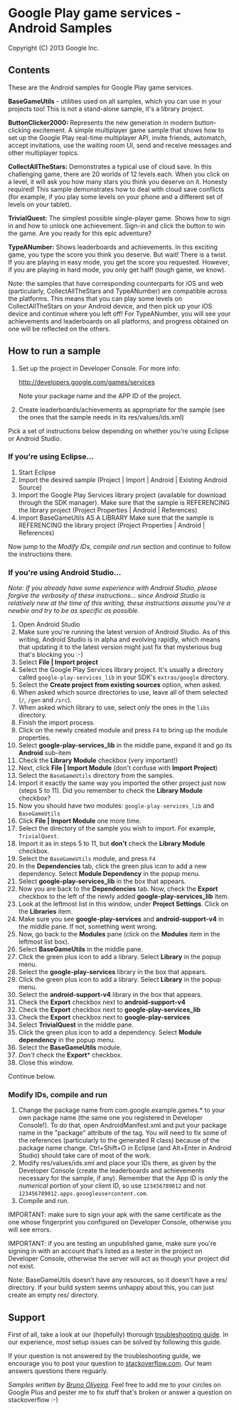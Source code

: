Google Play game services - Android Samples
===========================================
Copyright (C) 2013 Google Inc.

<h2>Contents</h2>

These are the Android samples for Google Play game services.

<b>BaseGameUtils</b> - utilities used on all samples, which you can use in your projects too! This is not a stand-alone sample, it's a library project.

<b>ButtonClicker2000:</b> Represents the new generation in modern button-clicking excitement. A simple multiplayer game sample that shows how to set up the Google Play real-time multiplayer API, invite friends, automatch, accept invitations, use the waiting room UI, send and receive messages and other multiplayer topics.

<b>CollectAllTheStars:</b> Demonstrates a typical use of cloud save. In this challenging game, there are 20 worlds of 12 levels each. When you click on a level, it will ask you how many stars you think you deserve on it. Honesty required! This sample demonstrates how to deal with cloud save conflicts (for example, if you play some levels on your phone and a different set of levels on your tablet).

<b>TrivialQuest:</b> The simplest possible single-player game. Shows how to sign in and how to unlock one achievement. Sign-in and click the button to win the game. Are you ready for this epic adventure?

<b>TypeANumber:</b> Shows leaderboards and achievements. In this exciting game, you type the score you think you deserve. But wait! There is a twist. If you are playing in easy mode, you get the score you requested. However, if you are playing in hard mode, you only get half! (tough game, we know).

Note: the samples that have corresponding counterparts for iOS and web (particularly, CollectAllTheStars and TypeANumber) are compatible across the platforms. This means that you can play some levels on CollectAllTheStars on your Android device, and then pick up your iOS device and continue where you left off! For TypeANumber, you will see your achievements and leaderboards on all platforms, and progress obtained on one will be reflected on the others.

<h2>How to run a sample</h2>

1. Set up the project in Developer Console. For more info:

      http://developers.google.com/games/services
 
   Note your package name and the APP ID of the project.

1. Create leaderboards/achievements as appropriate for the sample
   (see the ones that the sample needs in its res/values/ids.xml)

Pick a set of instructions below depending on whether you're using Eclipse or Android Studio.

<h3>If you're using Eclipse...</h3>

1. Start Eclipse
1. Import the desired sample (Project | Import | Android | Existing Android Source)
1. Import the Google Play Services library project (available for download through the SDK manager).
   Make sure that the sample is REFERENCING the library project (Project Properties | Android | References)
1. Import BaseGameUtils AS A LIBRARY
   Make sure that the sample is REFERENCING the library project (Project Properties | Android | References)

Now jump to the *Modify IDs, compile and run* section and continue to follow the instructions there.

<h3>If you're using Android Studio...</h3>

*Note: If you already have some experience with Android Studio, please forgive the verbosity of these instructions... since Android Studio is relatively new at the time of this writing, these instructions assume you're a newbie and try to be as specific as possible.*

1. Open Android Studio
1. Make sure you're running the latest version of Android Studio. As of this writing, Android Studio is in alpha and evolving rapidly, which means that updating it to the latest version might just fix that mysterious bug that's blocking you :-)
1. Select **File | Import project**
1. Select the Google Play Services library project. It's usually a directory called `google-play-services_lib` in your SDK's `extras/google` directory.
1. Select the **Create project from existing sources** option, when asked.
1. When asked which source directories to use, leave all of them selected (`/`, `/gen` and `/src`).
1. When asked which library to use, select *only* the ones in the `libs` directory.
1. Finish the import process.
1. Click on the newly created module and press `F4` to bring up the module properties.
1. Select **google-play-services_lib** in the middle pane, expand it and go its **Android** sub-item
1. Check the **Library Module** checkbox (very important!)
1. Next, click **File | Import Module** (don't confuse with **Import Project**)
1. Select the `BaseGameUtils` directory from the samples.
1. Import it exactly the same way you imported the other project just now (steps 5 to 11). Did you remember to check the **Library Module** checkbox?
1. Now you should have two modules: `google-play-services_lib` and `BaseGameUtils`
1. Click **File | Import Module** one more time.
1. Select the directory of the sample you wish to import. For example, `TrivialQuest`.
1. Import it as in steps 5 to 11, but **don't** check the **Library Module** checkbox.
1. Select the `BaseGameUtils` module, and press `F4`
1. In the **Dependencies** tab, click the green plus icon to add a new dependency. Select **Module Dependency** in the popup menu.
1. Select **google-play-services_lib** in the box that appears.
1. Now you are back to the **Dependencies** tab. Now, check the **Export** checkbox to the left of the newly added **google-play-services_lib** item.
1. Look at the leftmost list in this window, under **Project Settings**. Click on the **Libraries** item.
1. Make sure you see **google-play-services** and **android-support-v4** in the middle pane. If not, something went wrong.
1. Now, go back to the **Modules** pane (click on the **Modules** item in the leftmost list box).
1. Select **BaseGameUtils** in the middle pane.
1. Click the green plus icon to add a library. Select **Library** in the popup menu.
1. Select the **google-play-services** library in the box that appears.
1. Click the green plus icon to add a library. Select **Library** in the popup menu.
1. Select the **android-support-v4** library in the box that appears.
1. Check the **Export** checkbox next to **android-support-v4**
1. Check the **Export** checkbox next to **google-play-services_lib**
1. Check the **Export** checkbox next to **google-play-services**
1. Select **TrivialQuest** in the middle pane.
1. Click the green plus icon to add a dependency. Select **Module dependency** in the popup menu.
1. Select the **BaseGameUtils** module.
1. *Don't* check the **Export*** checkbox.
1. Close this window.

Continue below.

<h3>Modify IDs, compile and run</h3>

1. Change the package name from com.google.example.games.* to your own package name
   (the same one you registered in Developer Console!). To do that, open AndroidManifest.xml and put
   your package name in the "package" attribute of the <manifest> tag. You will need to
   fix some of the references (particularly to the generated R class) because of the package name
   change. Ctrl+Shift+O in Eclipse (and Alt+Enter in Android Studio) should take care of most of the work.
1. Modify res/values/ids.xml and place your IDs there, as given by the
   Developer Console (create the leaderboards and achievements necessary for
   the sample, if any). Remember that the App ID is only the *numerical* portion
   of your client ID, so use `123456789012` and not `123456789012.apps.gooogleusercontent.com`.
1. Compile and run.

IMPORTANT: make sure to sign your apk with the same certificate
as the one whose fingerprint you configured on Developer Console, otherwise
you will see errors.

IMPORTANT: if you are testing an unpublished game, make sure you're signing in with 
an account that's listed as a tester in the project on Developer Console,
otherwise the server will act as though your project did not exist.

Note: BaseGameUtils doesn't have any resources, so it doesn't have a res/ directory. If your build system seems unhappy about this, you can just create an empty res/ directory.

<h2>Support</h2>

First of all, take a look at our (hopefully) thorough [troubleshooting guide](https://developers.google.com/games/services/android/troubleshooting). In our experience, *most* setup issues can be solved by following this guide.

If your question is not answered by the troubleshooting guide, we encourage you to post your question to [stackoverflow.com](stackoverflow.com). Our team answers questions there reguarly.

*Samples written by [Bruno Oliveira](http://plus.google.com/+BrunoOliveira).* Feel free to add me to your circles on Google Plus and pester me to fix stuff that's broken or answer a question on stackoverflow :-)
